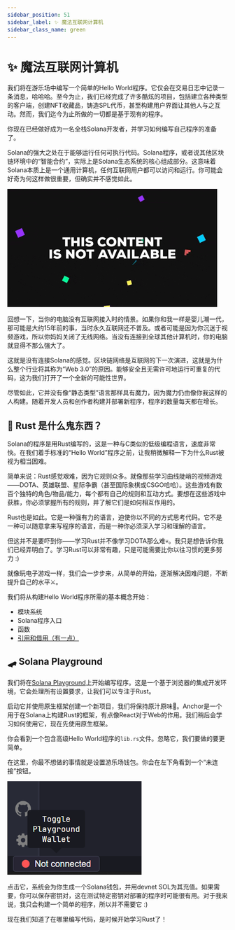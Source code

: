 ```yaml
---
sidebar_position: 51
sidebar_label: ✨ 魔法互联网计算机
sidebar_class_name: green
---
```


# ✨ 魔法互联网计算机

我们将在游乐场中编写一个简单的Hello World程序。它仅会在交易日志中记录一条消息，哈哈哈。至今为止，我们已经完成了许多酷炫的项目，包括建立各种类型的客户端，创建NFT收藏品，铸造SPL代币，甚至构建用户界面让其他人与之互动。然而，我们迄今为止所做的一切都是基于现有的程序。

你现在已经做好成为一名全栈Solana开发者，并学习如何编写自己程序的准备了。

Solana的强大之处在于能够运行任何可执行代码。Solana程序，或者说其他区块链环境中的“智能合约”，实际上是Solana生态系统的核心组成部分。这意味着Solana本质上是一个通用计算机，任何互联网用户都可以访问和运行。你可能会好奇为何这样做很重要，但确实并不感觉如此。

![](./img/giphy.gif)

回想一下，当你的电脑没有互联网接入时的情景。如果你和我一样是婴儿潮一代，那可能是大约15年前的事，当时永久互联网还不普及。或者可能是因为你沉迷于视频游戏，所以你妈妈关闭了无线网络。当没有连接到全球其他计算机时，你的电脑就显得不那么强大了。

这就是没有连接Solana的感觉。区块链网络是互联网的下一次演进，这就是为什么整个行业将其称为“Web 3.0”的原因。能够安全且无需许可地运行可重复的代码，这为我们打开了一个全新的可能性世界。

尽管如此，它并没有像“静态类型”语言那样具有魔力，因为魔力仍由像你我这样的人构建。随着开发人员和创作者构建并部署新程序，程序的数量每天都在增长。

## 🤔 Rust 是什么鬼东西？

Solana的程序是用Rust编写的，这是一种与C类似的低级编程语言，速度非常快。在我们着手标准的“Hello World”程序之前，让我稍微解释一下为什么Rust被视为相当困难。

简单来说：Rust感觉艰难，因为它规则众多。就像那些学习曲线陡峭的视频游戏——DOTA、英雄联盟、星际争霸（甚至国际象棋或CSGO哈哈）。这些游戏有数百个独特的角色/物品/能力，每个都有自己的规则和互动方式。要想在这些游戏中获胜，你必须掌握所有的规则，并了解它们是如何相互作用的。

Rust也是如此。它是一种强有力的语言，迫使你以不同的方式思考代码。它不是一种可以随意拿来写程序的语言，而是一种你必须深入学习和理解的语言。

但这并不是要吓到你——学习Rust并不像学习DOTA那么难💀。我只是想告诉你我们已经弄明白了。学习Rust可以非常有趣，只是可能需要比你以往习惯的更多努力 :)

就像玩电子游戏一样，我们会一步步来，从简单的开始，逐渐解决困难问题，不断提升自己的水平⚔️。

我们将从构建Hello World程序所需的基本概念开始：

- 模块系统
- Solana程序入口
- 函数
- [引用和借用（有一点）](https://doc.rust-lang.org/book/ch04-00-understanding-ownership.html)

## 🛹 Solana Playground

我们将在[Solana Playground](https://beta.solpg.io/)上开始编写程序。这是一个基于浏览器的集成开发环境，它会处理所有设置要求，让我们可以专注于Rust。

启动它并使用原生框架创建一个新项目，我们将保持原汁原味🌼。Anchor是一个用于在Solana上构建Rust的框架，有点像React对于Web的作用。我们稍后会学习如何使用它，现在先使用原生框架。

你会看到一个包含高级Hello World程序的`lib.rs`文件。忽略它，我们要做的要更简单。

在这里，你最不想做的事情就是设置游乐场钱包。你会在左下角看到一个“未连接”按钮。

![](./img/solana-playground.png)

点击它，系统会为你生成一个Solana钱包，并用devnet SOL为其充值。如果需要，你可以保存密钥对，这在测试特定密钥对部署的程序时可能很有用。对于我来说，我只会构建一个简单的程序，所以并不需要它 :)


现在我们知道了在哪里编写代码，是时候开始学习Rust了！
